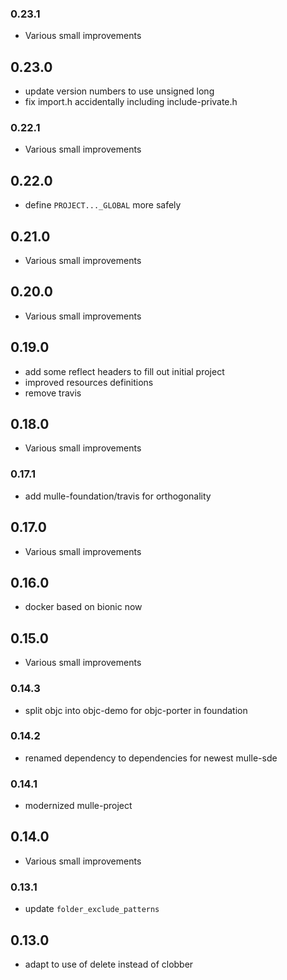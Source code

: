### 0.23.1

* Various small improvements

## 0.23.0

* update version numbers to use unsigned long
* fix import.h accidentally including include-private.h


### 0.22.1

* Various small improvements

## 0.22.0

* define `PROJECT..._GLOBAL` more safely


## 0.21.0

* Various small improvements


## 0.20.0

* Various small improvements


## 0.19.0

* add some reflect headers to fill out initial project
* improved resources definitions
* remove travis


## 0.18.0

* Various small improvements


### 0.17.1

* add mulle-foundation/travis for orthogonality

## 0.17.0

* Various small improvements


## 0.16.0

* docker based on bionic now


## 0.15.0

* Various small improvements


### 0.14.3

* split objc into objc-demo for objc-porter in foundation

### 0.14.2

* renamed dependency to dependencies for newest mulle-sde

### 0.14.1

* modernized mulle-project

## 0.14.0

* Various small improvements


### 0.13.1

* update `folder_exclude_patterns`

## 0.13.0

* adapt to use of delete instead of clobber
